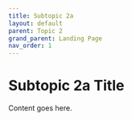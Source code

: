 ```yaml
---
title: Subtopic 2a
layout: default
parent: Topic 2
grand_parent: Landing Page
nav_order: 1
---
```


# Subtopic 2a Title

Content goes here.